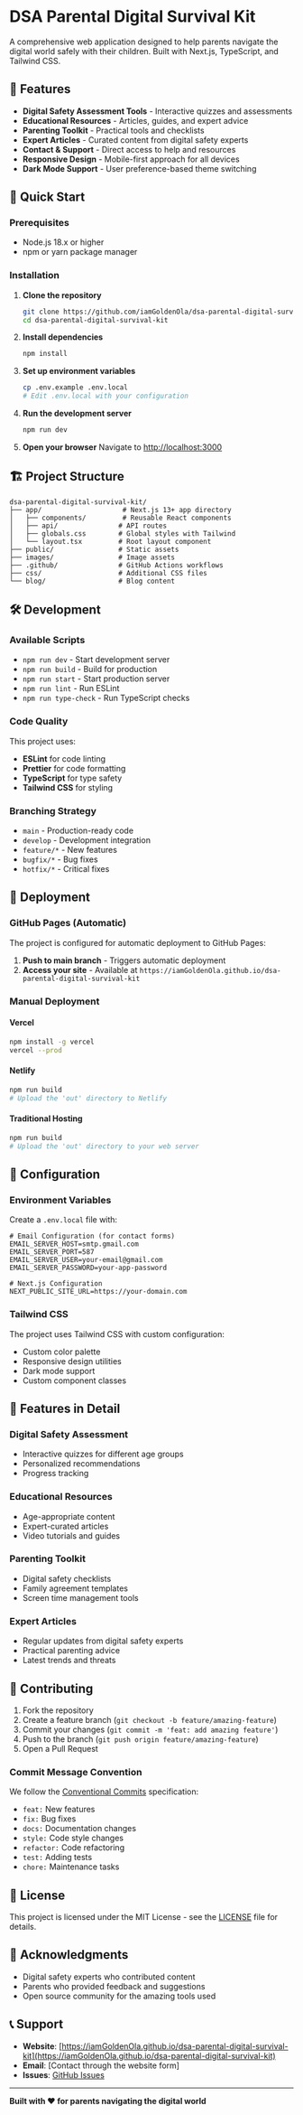 # DSA Parental Digital Survival Kit

A comprehensive web application designed to help parents navigate the digital world safely with their children. Built with Next.js, TypeScript, and Tailwind CSS.

## 🌟 Features

- **Digital Safety Assessment Tools** - Interactive quizzes and assessments
- **Educational Resources** - Articles, guides, and expert advice
- **Parenting Toolkit** - Practical tools and checklists
- **Expert Articles** - Curated content from digital safety experts
- **Contact & Support** - Direct access to help and resources
- **Responsive Design** - Mobile-first approach for all devices
- **Dark Mode Support** - User preference-based theme switching

## 🚀 Quick Start

### Prerequisites

- Node.js 18.x or higher
- npm or yarn package manager

### Installation

1. **Clone the repository**

   ```bash
   git clone https://github.com/iamGoldenOla/dsa-parental-digital-survival-kit.git
   cd dsa-parental-digital-survival-kit
   ```

2. **Install dependencies**

   ```bash
   npm install
   ```

3. **Set up environment variables**

   ```bash
   cp .env.example .env.local
   # Edit .env.local with your configuration
   ```

4. **Run the development server**

   ```bash
   npm run dev
   ```

5. **Open your browser**
   Navigate to [http://localhost:3000](http://localhost:3000)

## 🏗️ Project Structure

```
dsa-parental-digital-survival-kit/
├── app/                    # Next.js 13+ app directory
│   ├── components/         # Reusable React components
│   ├── api/               # API routes
│   ├── globals.css        # Global styles with Tailwind
│   └── layout.tsx         # Root layout component
├── public/                # Static assets
├── images/                # Image assets
├── .github/               # GitHub Actions workflows
├── css/                   # Additional CSS files
└── blog/                  # Blog content
```

## 🛠️ Development

### Available Scripts

- `npm run dev` - Start development server
- `npm run build` - Build for production
- `npm run start` - Start production server
- `npm run lint` - Run ESLint
- `npm run type-check` - Run TypeScript checks

### Code Quality

This project uses:

- **ESLint** for code linting
- **Prettier** for code formatting
- **TypeScript** for type safety
- **Tailwind CSS** for styling

### Branching Strategy

- `main` - Production-ready code
- `develop` - Development integration
- `feature/*` - New features
- `bugfix/*` - Bug fixes
- `hotfix/*` - Critical fixes

## 🚀 Deployment

### GitHub Pages (Automatic)

The project is configured for automatic deployment to GitHub Pages:

1. **Push to main branch** - Triggers automatic deployment
2. **Access your site** - Available at `https://iamGoldenOla.github.io/dsa-parental-digital-survival-kit`

### Manual Deployment

#### Vercel

```bash
npm install -g vercel
vercel --prod
```

#### Netlify

```bash
npm run build
# Upload the 'out' directory to Netlify
```

#### Traditional Hosting

```bash
npm run build
# Upload the 'out' directory to your web server
```

## 🔧 Configuration

### Environment Variables

Create a `.env.local` file with:

```env
# Email Configuration (for contact forms)
EMAIL_SERVER_HOST=smtp.gmail.com
EMAIL_SERVER_PORT=587
EMAIL_SERVER_USER=your-email@gmail.com
EMAIL_SERVER_PASSWORD=your-app-password

# Next.js Configuration
NEXT_PUBLIC_SITE_URL=https://your-domain.com
```

### Tailwind CSS

The project uses Tailwind CSS with custom configuration:

- Custom color palette
- Responsive design utilities
- Dark mode support
- Custom component classes

## 📱 Features in Detail

### Digital Safety Assessment

- Interactive quizzes for different age groups
- Personalized recommendations
- Progress tracking

### Educational Resources

- Age-appropriate content
- Expert-curated articles
- Video tutorials and guides

### Parenting Toolkit

- Digital safety checklists
- Family agreement templates
- Screen time management tools

### Expert Articles

- Regular updates from digital safety experts
- Practical parenting advice
- Latest trends and threats

## 🤝 Contributing

1. Fork the repository
2. Create a feature branch (`git checkout -b feature/amazing-feature`)
3. Commit your changes (`git commit -m 'feat: add amazing feature'`)
4. Push to the branch (`git push origin feature/amazing-feature`)
5. Open a Pull Request

### Commit Message Convention

We follow the [Conventional Commits](https://www.conventionalcommits.org/) specification:

- `feat:` New features
- `fix:` Bug fixes
- `docs:` Documentation changes
- `style:` Code style changes
- `refactor:` Code refactoring
- `test:` Adding tests
- `chore:` Maintenance tasks

## 📄 License

This project is licensed under the MIT License - see the [LICENSE](LICENSE) file for details.

## 🙏 Acknowledgments

- Digital safety experts who contributed content
- Parents who provided feedback and suggestions
- Open source community for the amazing tools used

## 📞 Support

- **Website**: [https://iamGoldenOla.github.io/dsa-parental-digital-survival-kit](https://iamGoldenOla.github.io/dsa-parental-digital-survival-kit)
- **Email**: [Contact through the website form]
- **Issues**: [GitHub Issues](https://github.com/iamGoldenOla/dsa-parental-digital-survival-kit/issues)

---

**Built with ❤️ for parents navigating the digital world**
